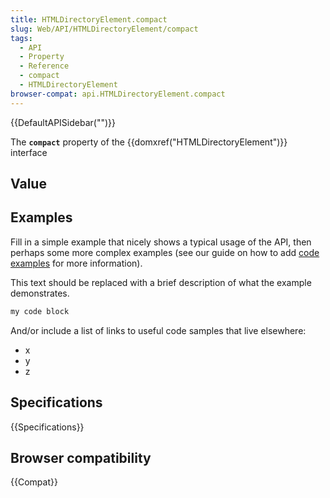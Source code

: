 ```yaml
---
title: HTMLDirectoryElement.compact
slug: Web/API/HTMLDirectoryElement/compact
tags:
  - API
  - Property
  - Reference
  - compact
  - HTMLDirectoryElement
browser-compat: api.HTMLDirectoryElement.compact
---
```

{{DefaultAPISidebar("")}}

The **`compact`** property of the {{domxref("HTMLDirectoryElement")}} interface 

## Value



## Examples

Fill in a simple example that nicely shows a typical usage of the API, then perhaps some more complex examples (see our guide on how to add [code examples](/en-US/docs/MDN/Contribute/Structures/Code_examples) for more information).

This text should be replaced with a brief description of what the example demonstrates.

```js
my code block
```

And/or include a list of links to useful code samples that live elsewhere:

*   x
*   y
*   z

## Specifications

{{Specifications}}

## Browser compatibility

{{Compat}}



